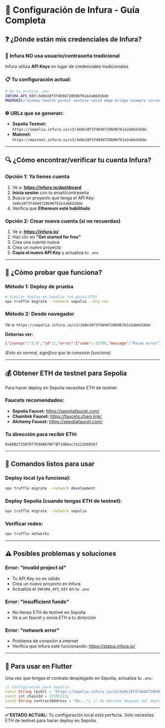 # 🔑 Configuración de Infura - Guía Completa

## ❓ **¿Dónde están mis credenciales de Infura?**

### 🎯 **Infura NO usa usuario/contraseña tradicional**

Infura utiliza **API Keys** en lugar de credenciales tradicionales.

### 📋 **Tu configuración actual:**

```bash
# En tu archivo .env
INFURA_API_KEY=3e0e10f3f4b94720b96f61e2ab6d16de
MNEMONIC="window health permit venture valid edge bridge example correct kite panda vacuum"
```

### 🌐 **URLs que se generan:**

- **Sepolia Testnet:** `https://sepolia.infura.io/v3/3e0e10f3f4b94720b96f61e2ab6d16de`
- **Mainnet:** `https://mainnet.infura.io/v3/3e0e10f3f4b94720b96f61e2ab6d16de`

---

## 🔍 **¿Cómo encontrar/verificar tu cuenta Infura?**

### **Opción 1: Ya tienes cuenta**
1. Ve a: **https://infura.io/dashboard**
2. **Inicia sesión** con tu email/contraseña
3. Busca un proyecto que tenga el API Key: `3e0e10f3f4b94720b96f61e2ab6d16de`
4. Verifica que **Ethereum esté habilitado**

### **Opción 2: Crear nueva cuenta (si no recuerdas)**
1. Ve a: **https://infura.io/**
2. Haz clic en **"Get started for free"**
3. Crea una cuenta nueva
4. Crea un nuevo proyecto
5. **Copia el nuevo API Key** y actualiza tu `.env`

---

## 🧪 **¿Cómo probar que funciona?**

### **Método 1: Deploy de prueba**
```bash
# Simular deploy en Sepolia (no gasta ETH)
npx truffle migrate --network sepolia --dry-run
```

### **Método 2: Desde navegador**
Ve a: `https://sepolia.infura.io/v3/3e0e10f3f4b94720b96f61e2ab6d16de`

**Deberías ver:**
```json
{"jsonrpc":"2.0","id":1,"error":{"code":-32700,"message":"Parse error"}}
```
*(Esto es normal, significa que la conexión funciona)*

---

## 💰 **Obtener ETH de testnet para Sepolia**

Para hacer deploy en Sepolia necesitas ETH de testnet:

### **Faucets recomendados:**
- **Sepolia Faucet:** https://sepoliafaucet.com/
- **Chainlink Faucet:** https://faucets.chain.link/
- **Alchemy Faucet:** https://sepoliafaucet.com/

### **Tu dirección para recibir ETH:**
```
0x6DB272507Df7E9dA070F7B71d66ac7a121b88587
```

---

## 🚀 **Comandos listos para usar**

### **Deploy local (ya funciona):**
```bash
npx truffle migrate --network development
```

### **Deploy Sepolia (cuando tengas ETH de testnet):**
```bash
npx truffle migrate --network sepolia
```

### **Verificar redes:**
```bash
npx truffle networks
```

---

## ⚠️ **Posibles problemas y soluciones**

### **Error: "invalid project id"**
- Tu API Key no es válido
- Crea un nuevo proyecto en Infura
- Actualiza el `INFURA_API_KEY` en tu `.env`

### **Error: "insufficient funds"**
- No tienes ETH de testnet en Sepolia
- Ve a un faucet y envía ETH a tu dirección

### **Error: "network error"**
- Problema de conexión a internet
- Verifica que Infura esté funcionando: https://status.infura.io/

---

## 📱 **Para usar en Flutter**

Una vez que tengas el contrato desplegado en Sepolia, actualiza tu `.env`:

```dart
// Configuración para Sepolia
const String rpcUrl = "https://sepolia.infura.io/v3/3e0e10f3f4b94720b96f61e2ab6d16de";
const int chainId = 11155111;
const String contractAddress = "0x..."; // Se obtiene después del deploy
```

---

**✅ ESTADO ACTUAL:** Tu configuración local está perfecta. Solo necesitas ETH de testnet para hacer deploy en Sepolia.
